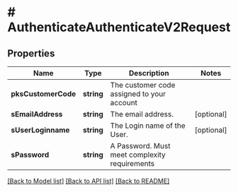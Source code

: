 # # AuthenticateAuthenticateV2Request

## Properties

Name | Type | Description | Notes
------------ | ------------- | ------------- | -------------
**pksCustomerCode** | **string** | The customer code assigned to your account |
**sEmailAddress** | **string** | The email address. | [optional]
**sUserLoginname** | **string** | The Login name of the User. | [optional]
**sPassword** | **string** | A Password.  Must meet complexity requirements |

[[Back to Model list]](../../README.md#models) [[Back to API list]](../../README.md#endpoints) [[Back to README]](../../README.md)
